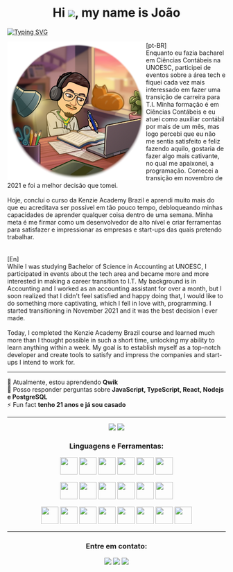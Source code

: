 <h1 align="center">Hi  <img src="https://media.giphy.com/media/hvRJCLFzcasrR4ia7z/giphy.gif" width="30px"/>, my name is João </h1>

[![Typing SVG](https://readme-typing-svg.demolab.com?font=Fira+Code&pause=1000&color=FD2155&center=true&vCenter=true&width=1000&lines=Software+Developer;Full+Stack+Web+Developer;Front-End+Developer;Back-End+Developer)](https://git.io/typing-svg)

<div >
<div ><img align="left" src="./Img-github.png" width="320px" height="320px"></div>
<div>
[pt-BR]<br>
Enquanto eu fazia bacharel em Ciências Contábeis na UNOESC, participei de eventos sobre a área tech e fiquei cada vez mais interessado em fazer uma transição de carreira para T.I. Minha formação é em Ciências Contábeis e eu atuei como auxiliar contábil por mais de um mês, mas logo percebi que eu não me sentia satisfeito e feliz fazendo aquilo, gostaria de fazer algo mais cativante, no qual me apaixonei, a programação. Comecei a transição em novembro de 2021 e foi a melhor decisão que tomei.
<br>
<br>
Hoje, concluí o curso da Kenzie Academy Brazil e aprendi muito mais do que eu acreditava ser possível em tão pouco tempo, debloqueando minhas capacidades de aprender qualquer coisa dentro de uma semana. Minha meta é me firmar como um desenvolvedor de alto nível e criar ferramentas para satisfazer e impressionar as empresas e start-ups das quais pretendo trabalhar.
<br>
<br>
<br>
[En]<br>
While I was studying Bachelor of Science in Accounting at UNOESC, I participated in events about the tech area and became more and more interested in making a career transition to I.T. My background is in Accounting and I worked as an accounting assistant for over a month, but I soon realized that I didn't feel satisfied and happy doing that, I would like to do something more captivating, which I fell in love with, programming. I started transitioning in November 2021 and it was the best decision I ever made.
<br>
<br>
Today, I completed the Kenzie Academy Brazil course and learned much more than I thought possible in such a short time, unlocking my ability to learn anything within a week. My goal is to establish myself as a top-notch developer and create tools to satisfy and impress the companies and start-ups I intend to work for.
</p>
</div>

</div>

---

<div align="left">
🌱 Atualmente, estou aprendendo <strong>Qwik</strong><br>
💬 Posso responder perguntas sobre <strong>JavaScript, TypeScript, React, Nodejs e PostgreSQL</strong><br>
⚡ Fun fact <strong>tenho 21 anos e já sou casado</strong></h4> 
</div>

---

<div align="center">
  <img height="150em" src="https://github-readme-stats-eight-theta.vercel.app/api?username=joaofranciscoguarda&show_icons=true&theme=radical&include_all_commits=true&count_private=true"/>
  <img height="150em" src="https://github-readme-stats-eight-theta.vercel.app/api/top-langs/?username=joaofranciscoguarda&layout=compact&langs_count=8&theme=radical"/>
<div>	
	
	
<h3 align="center">Linguagens e Ferramentas:</h3>
<p align="center">
<img height="40" width="40" src="https://cdn.simpleicons.org/css3/FD2155" /> 
<img height="40" width="40" src="https://cdn.simpleicons.org/html5/FD2155"/> 
<img height="40" width="40" src="https://cdn.simpleicons.org/javascript/FD2155"/> 
<img height="40" width="40" src="https://cdn.simpleicons.org/typescript/FD2155"/> 
<img height="40" width="40" src="https://cdn.simpleicons.org/nodedotjs/FD2155"/>
<img height="40" width="40" src="https://cdn.simpleicons.org/python/FD2155"/> 
<p align="center">
<img height="40" width="40" src="https://cdn.simpleicons.org/react/FD2155"/> 
<img height="40" width="40" src="https://cdn.simpleicons.org/reacthookform/FD2155"/> 
<img height="40" width="40" src="https://cdn.simpleicons.org/chakraui/FD2155"/> 
<img height="40" width="40" src="https://cdn.simpleicons.org/vuedotjs/FD2155"/>
<img height="40" width="40" src="https://cdn.simpleicons.org/vuetify/FD2155"/>
<img height="40" width="40" src="https://cdn.simpleicons.org/jest/FD2155"/> 
</p>
<p align="center">
<img height="40" width="40" src="https://cdn.simpleicons.org/express/FD2155"/> 
<img height="40" width="40" src="https://cdn.simpleicons.org/nestjs/FD2155"/> 
<img height="40" width="40" src="https://cdn.simpleicons.org/django/FD2155"/> 
<img height="40" width="40" src="https://cdn.simpleicons.org/docker/FD2155"/>
<img height="40" width="40" src="https://cdn.simpleicons.org/prisma/FD2155"/>
<img height="40" width="40" src="https://cdn.simpleicons.org/postgresql/FD2155"/>
<img height="40" width="40" src="https://cdn.simpleicons.org/github/FD2155"/> 
<img height="40" width="40" src="https://cdn.simpleicons.org/insomnia/FD2155"/>
</p>	
</p>
</div>
</div>

---

<h3 align="center">Entre em contato:</h3>
<p align="center"><img src="https://custom-icon-badges.demolab.com/badge/-joaofrancisco.guarda@gmail.com-FD2155?style=for-the-badge&logo=mention&logoColor=white"> 
<a href="https://linkedin.com/in/joao-francisco-guarda-pozzer" target="blank"><img src="https://custom-icon-badges.demolab.com/badge/-LinkedIn-FD2155?style=for-the-badge&logo=linkedin&logoColor=white"></a>
<a href="https://instagram.com/joao_franciscojf" target="blank"><img src="https://custom-icon-badges.demolab.com/badge/-Instagram-FD2155?style=for-the-badge&logo=instagram&logoColor=white"></a>
</p>
